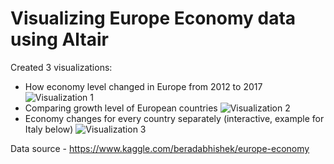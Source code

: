 # Visualizing Europe Economy data using Altair

Created 3 visualizations:
* How economy level changed in Europe from 2012 to 2017
![Visualization 1](data/vis1.png)
* Comparing growth level of European countries
![Visualization 2](data/vis2.png)
* Economy changes for every country separately (interactive, example for Italy below)
![Visualization 3](data/vis3.png)

Data source - https://www.kaggle.com/beradabhishek/europe-economy

